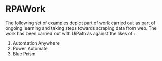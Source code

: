 # RPAWork

The following set of examples depict part of work carried out as part of ongoing learning and taking steps towards scraping data from web.
The work has been carried out with UiPath as against the likes of : 
1) Automation Anywhere 
2) Power Automate
3) Blue Prism.
